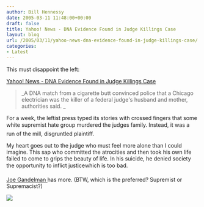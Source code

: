 ```yaml
---
author: Bill Hennessy
date: 2005-03-11 11:48:00+00:00
draft: false
title: Yahoo! News - DNA Evidence Found in Judge Killings Case
layout: blog
url: /2005/03/11/yahoo-news-dna-evidence-found-in-judge-killings-case/
categories:
- Latest
---
```


This must disappoint the left:




[Yahoo! News - DNA Evidence Found in Judge Killings Case](https://story.news.yahoo.com/news?tmpl=story&cid=519&ncid=718&e=1&u=/ap/20050311/ap_on_re_us/judge_bodies)




> 

> 
> _A DNA match from a cigarette butt convinced police that a Chicago electrician was the killer of a federal judge's husband and mother, authorities said. _
> 
> 




For a week, the leftist press typed its stories with crossed fingers that some white supremist hate group murdered the judges family. Instead, it was a run of the mill, disgruntled plaintiff.




My heart goes out to the judge who must feel more alone than I could imagine. This sap who committed the atrocities and then took his own life failed to come to grips the beauty of life. In his suicide, he denied society the opportunity to inflict justicewhich is too bad.




[Joe Gandelman ](https://www.themoderatevoice.com/posts/1110553383.shtml)has more. (BTW, which is the preferred? Supremist or Supremacist?)




![](https://blog.billhennessy.com/aggbug.aspx?PostID=1331)

